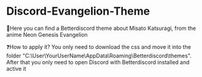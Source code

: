 # Discord-Evangelion-Theme
🤖Here you can find a Betterdiscord theme about Misato Katsuragi, from the anime Neon Genesis Evangelion

❓How to apply it?
You only need to download the css and move it into the folder "C:\User\YourUserName\AppData\Roaming\Betterdiscord\themes". After that you only need to open Discord with Betterdiscord installed and active it
